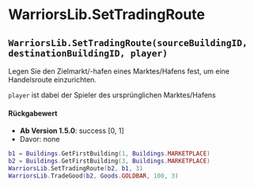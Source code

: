 # WarriorsLib.SetTradingRoute

## `WarriorsLib.SetTradingRoute(sourceBuildingID, destinationBuildingID, player)`

Legen Sie den Zielmarkt/-hafen eines Marktes/Hafens fest, um eine Handelsroute einzurichten.

`player` ist dabei der Spieler des ursprünglichen Marktes/Hafens

#### Rückgabewert

* **Ab Version 1.5.0**: success \[0, 1]
* Davor: none

```lua
b1 = Buildings.GetFirstBuilding(1, Buildings.MARKETPLACE)
b2 = Buildings.GetFirstBuilding(3, Buildings.MARKETPLACE)
WarriorsLib.SetTradingRoute(b2, b1, 3)
WarriorsLib.TradeGood(b2, Goods.GOLDBAR, 100, 3)
```
